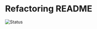 # Refactoring README

![Status](https://ci.appveyor.com/api/projects/status/0lgfrqps2i76wu2k?svg=true)